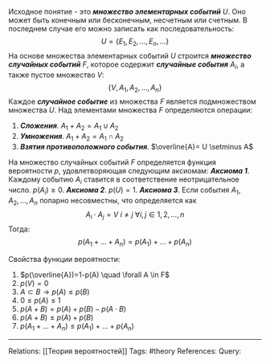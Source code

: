 Исходное понятие - это ***множество элементарных событий*** $U$. Оно может быть конечным или бесконечным, несчетным или счетным. В последнем случае его можно записать как последовательность: 
$$U=\{E_1, E_2, ..., E_n,...\}$$
На основе множества элементарных событий $U$ строится ***множество случайных событий*** $F$, которое содержит ***случайные события*** $A_i$, а также пустое множество $V$: 
$$\{V, A_1, A_2, ..., A_n\}$$
Каждое ***случайное событие*** из множества $F$ является подмножеством множества $U$. Над элементами множества $F$ определяются операции: 
1. ***Сложения***. $A_1+A_2=A_1 \cup A_2$
2. ***Умножения***. $A_1+A_2=A_1 \cap A_2$
3. ***Взятия противоположного события***. $\overline{A}= U \setminus A$

На множество случайных событий $F$ определяется функция вероятности $p$, удовлетворяющая следующим аксиомам:
***Аксиома 1***. Каждому событию $A_i$ ставится в соответствение неотрицательное число. $p(A_i) \ge 0$.
***Аксиома 2***. $p(U)=1$.
***Аксиома 3***. Если события $A_1,A_2,...,A_n$ попарно несовместны, что определяется как 
$$A_i \cdot A_j = V \ i \neq j \ \forall i,j \in {1,2,...,n}$$
Тогда: 
$$p(A_1+...+A_n)=p(A_1)+...+p(A_n)$$

Свойства функции вероятности: 
1. $p(\overline{A})=1-p(A) \quad \forall A \in F$
2. $p(V) = 0$
3. $A \subset B \rightarrow p(A) \le p(B)$
4. $0 \le p(A) \le 1$
5. $p(A + B) = p(A) + p(B) - p(A \cdot B)$
6. $p(A +B) \le p(A) + p(B)$
7. $p(A_1+...+A_n) \le p(A_1) + ... + p(A_n)$

___
Relations: [[Теория вероятностей]] 
Tags: #theory 
References: 
Query: 